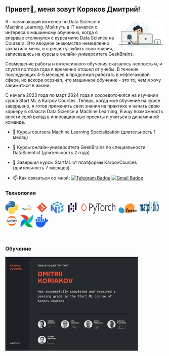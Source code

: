 <!--
**koryakovda/koryakovda** is a ✨ _special_ ✨ repository because its `README.md` (this file) appears on your GitHub profile.

Here are some ideas to get you started:

- 🔭 I’m currently working on ...
- 🌱 I’m currently learning ...
- 👯 I’m looking to collaborate on ...
- 🤔 I’m looking for help with ...
- 💬 Ask me about ...
- 📫 How to reach me: ...
- 😄 Pronouns: ...
- ⚡ Fun fact: ...
-->
## Привет👋, меня зовут Коряков Дмитрий!
<!--Intro Section-->
<img src="https://github.com/abhinav-bohra/abhinav-bohra/blob/main/intro.gif" width="30%" align="right">
Я - начинающий инженер по Data Science и Machine Learning. Мой путь в IT начался с интереса к машинному обучению, когда я впервые столкнулся с курсамипо Data Science на Coursera. Это вводное знакомство немедленно захватило меня, и я решил углубить свои знания, записавшись на курсы в онлайн-университете GeekBrains.

Совмещение работы и интенсивного обучения оказалось непростым, и спустя полтора года я временно отошел от учебы. В течение последующих 4-5 месяцев я продолжал работать в нефтегазовой сфере, но вскоре осознал, что машинное обучение - это то, чем я хочу заниматься в жизни.

С начала 2023 года по март 2024 года я сосредоточился на изучении курса Start ML в Karpov Courses. Теперь, когда мое обучение на курсе завершено, я готов применить свои знания на практике и начать свою карьеру в области Data Science и Machine Learning. Я ищу возможность внести свой вклад в инновационные проекты и учиться в динамичной команде.

- :brain:  Курсы coursera Machine Learning Specialization (длительность 1 месяц)

- :brain:  Курсы онлайн-университета GeekBrains по специальности DataScientist (длительность 2 года)

- :seedling: Завершил курсы StartML от платформы KarpovCources (длительность 7 месяцев)

- :mailbox: Как связаться со мной: [![Telegram Badge](https://img.shields.io/badge/-Dmitrii_Koriakov-blue?style=flat&logo=Telegram&logoColor=white)](https://t.me/Dmitriy_Koryakov) [![Gmail Badge](https://img.shields.io/badge/-Gmail-red?style=flat&logo=Gmail&logoColor=white)](mailto:koryakovda@gmail.com)

<!--Skills Section-->
### Технологии
<p align="left">
    <img src="https://github.com/koryakovda/koryakovda/blob/main/icons/python-logo.png" alt="python" width="40" height="40" title="Python" />&nbsp;
    <img src="https://github.com/koryakovda/koryakovda/blob/main/icons/mysql.png" alt="Sql" width="40" height="40" title="MySQL" />&nbsp;
    <img src="https://github.com/koryakovda/koryakovda/blob/main/icons/git.svg" alt="Git" width="40" height="40" title="Git" />&nbsp;
    <img src="https://github.com/koryakovda/koryakovda/blob/main/icons/numpy.svg" alt="Numpy" width="40" height="40" title="NumPy" />&nbsp;
    <img src="https://github.com/koryakovda/koryakovda/blob/main/icons/pandas.svg" alt="Pandas" width="40" height="40" title="Pandas" />&nbsp;    
    <img src="https://github.com/koryakovda/koryakovda/blob/main/icons/pytorch.png" alt="PyTorch" width="110" height="35" title="PyTorch" />&nbsp;
    <img src="https://github.com/koryakovda/koryakovda/blob/main/icons/scikit learn.png" alt="Scikit Learn" width="60" height="40" title="scikit-learn" />&nbsp;
    <img src="https://github.com/koryakovda/koryakovda/blob/main/icons/matplotlib.svg" alt="Matplotlib" width="60" height="40" title="Matplotlib" />&nbsp;
    <img src="https://github.com/koryakovda/koryakovda/blob/main/icons/jupyter.png" alt="Jupyter" width="40" height="40" title="Jupyter" />&nbsp;
    <img src="https://github.com/koryakovda/koryakovda/blob/main/icons/airflow_transparent.png" alt="Airflow" width="40" height="40" title="Airflow" />&nbsp;
    <img src="https://github.com/koryakovda/koryakovda/blob/main/icons/docker-mark-blue.svg" alt="Docker" width="40" height="40" title="Docker" />&nbsp;
</p><br>


### Обучение

<p align="left">
    <a href="https://lab.karpov.courses/certificate/7d067bd1-25e0-462c-ac5c-012b54c03339/en/" title="Сертификат доступен по нажатию">
        <img src="https://github.com/koryakovda/koryakovda/blob/main/icons/StartML KC.jpg" alt="StartML" width="419" height="296" />
    </a>
</p>

<!--GitHub Section-->
<!--
### GitHub статистика:

<a href="http://www.github.com/koryakovda"><img src="https://github-readme-stats.vercel.app/api?username=koryakovda&show_icons=true&hide=&count_private=true&title_color=0891b2&text_color=ffffff&icon_color=0891b2&bg_color=1c1917&hide_border=true&show_icons=true" alt="KoriakovDmitrii's GitHub stats" /></a>

-->
